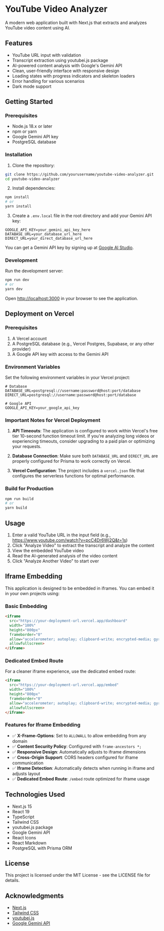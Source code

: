 # YouTube Video Analyzer

A modern web application built with Next.js that extracts and analyzes YouTube video content using AI.

## Features

- YouTube URL input with validation
- Transcript extraction using youtubei.js package
- AI-powered content analysis with Google's Gemini API
- Clean, user-friendly interface with responsive design
- Loading states with progress indicators and skeleton loaders
- Error handling for various scenarios
- Dark mode support

## Getting Started

### Prerequisites

- Node.js 18.x or later
- npm or yarn
- Google Gemini API key
- PostgreSQL database

### Installation

1. Clone the repository:

```bash
git clone https://github.com/yourusername/youtube-video-analyzer.git
cd youtube-video-analyzer
```

2. Install dependencies:

```bash
npm install
# or
yarn install
```

3. Create a `.env.local` file in the root directory and add your Gemini API key:

```
GOOGLE_API_KEY=your_gemini_api_key_here
DATABASE_URL=your_database_url_here
DIRECT_URL=your_direct_database_url_here
```

You can get a Gemini API key by signing up at [Google AI Studio](https://ai.google.dev/).

### Development

Run the development server:

```bash
npm run dev
# or
yarn dev
```

Open [http://localhost:3000](http://localhost:3000) in your browser to see the application.

## Deployment on Vercel

### Prerequisites

1. A Vercel account
2. A PostgreSQL database (e.g., Vercel Postgres, Supabase, or any other provider)
3. A Google API key with access to the Gemini API

### Environment Variables

Set the following environment variables in your Vercel project:

```
# Database
DATABASE_URL=postgresql://username:password@host:port/database
DIRECT_URL=postgresql://username:password@host:port/database

# Google API
GOOGLE_API_KEY=your_google_api_key
```

### Important Notes for Vercel Deployment

1. **API Timeouts**: The application is configured to work within Vercel's free tier 10-second function timeout limit. If you're analyzing long videos or experiencing timeouts, consider upgrading to a paid plan or optimizing your requests.

2. **Database Connection**: Make sure both `DATABASE_URL` and `DIRECT_URL` are properly configured for Prisma to work correctly on Vercel.

3. **Vercel Configuration**: The project includes a `vercel.json` file that configures the serverless functions for optimal performance.

### Build for Production

```bash
npm run build
# or
yarn build
```

## Usage

1. Enter a valid YouTube URL in the input field (e.g., https://www.youtube.com/watch?v=pcC4Dr6Wj2Q&t=1s)
2. Click "Analyze Video" to extract the transcript and analyze the content
3. View the embedded YouTube video
4. Read the AI-generated analysis of the video content
5. Click "Analyze Another Video" to start over

## Iframe Embedding

This application is designed to be embedded in iframes. You can embed it in your own projects using:

### Basic Embedding
```html
<iframe
  src="https://your-deployment-url.vercel.app/dashboard"
  width="100%"
  height="800px"
  frameborder="0"
  allow="accelerometer; autoplay; clipboard-write; encrypted-media; gyroscope; picture-in-picture"
  allowfullscreen>
</iframe>
```

### Dedicated Embed Route
For a cleaner iframe experience, use the dedicated embed route:
```html
<iframe
  src="https://your-deployment-url.vercel.app/embed"
  width="100%"
  height="800px"
  frameborder="0"
  allow="accelerometer; autoplay; clipboard-write; encrypted-media; gyroscope; picture-in-picture"
  allowfullscreen>
</iframe>
```

### Features for Iframe Embedding
- ✅ **X-Frame-Options**: Set to `ALLOWALL` to allow embedding from any domain
- ✅ **Content Security Policy**: Configured with `frame-ancestors *;`
- ✅ **Responsive Design**: Automatically adjusts to iframe dimensions
- ✅ **Cross-Origin Support**: CORS headers configured for iframe communication
- ✅ **Iframe Detection**: Automatically detects when running in iframe and adjusts layout
- ✅ **Dedicated Embed Route**: `/embed` route optimized for iframe usage

## Technologies Used

- Next.js 15
- React 19
- TypeScript
- Tailwind CSS
- youtubei.js package
- Google Gemini API
- React Icons
- React Markdown
- PostgreSQL with Prisma ORM

## License

This project is licensed under the MIT License - see the LICENSE file for details.

## Acknowledgments

- [Next.js](https://nextjs.org/)
- [Tailwind CSS](https://tailwindcss.com/)
- [youtubei.js](https://github.com/LuanRT/YouTube.js)
- [Google Gemini API](https://ai.google.dev/)
